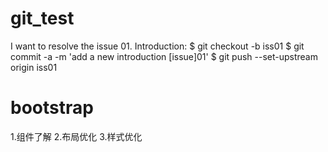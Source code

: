 # git_test
I want to resolve the issue 01.
Introduction:
$ git checkout -b iss01
$ git commit -a -m 'add a new introduction [issue]01'
$ git push --set-upstream origin iss01

# bootstrap
1.组件了解
2.布局优化
3.样式优化
